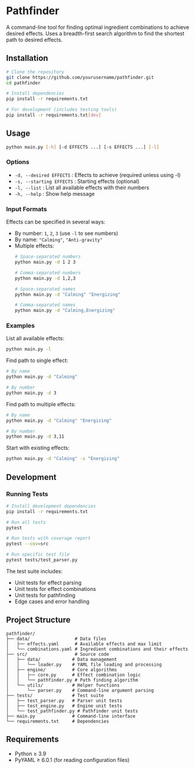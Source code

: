 # Pathfinder

A command-line tool for finding optimal ingredient combinations to achieve desired effects. Uses a breadth-first search algorithm to find the shortest path to desired effects.

## Installation

```bash
# Clone the repository
git clone https://github.com/yourusername/pathfinder.git
cd pathfinder

# Install dependencies
pip install -r requirements.txt

# For development (includes testing tools)
pip install -r requirements.txt[dev]
```

## Usage

```bash
python main.py [-h] [-d EFFECTS ...] [-s EFFECTS ...] [-l]
```

### Options

- `-d, --desired EFFECTS`  : Effects to achieve (required unless using -l)
- `-s, --starting EFFECTS` : Starting effects (optional)
- `-l, --list`            : List all available effects with their numbers
- `-h, --help`            : Show help message

### Input Formats

Effects can be specified in several ways:
- By number: `1`, `2`, `3` (use `-l` to see numbers)
- By name: `"Calming"`, `"Anti-gravity"`
- Multiple effects:
  ```bash
  # Space-separated numbers
  python main.py -d 1 2 3

  # Comma-separated numbers
  python main.py -d 1,2,3

  # Space-separated names
  python main.py -d "Calming" "Energizing"

  # Comma-separated names
  python main.py -d "Calming,Energizing"
  ```

### Examples

List all available effects:
```bash
python main.py -l
```

Find path to single effect:
```bash
# By name
python main.py -d "Calming"

# By number
python main.py -d 3
```

Find path to multiple effects:
```bash
# By name
python main.py -d "Calming" "Energizing"

# By number
python main.py -d 3,11
```

Start with existing effects:
```bash
python main.py -d "Calming" -s "Energizing"
```

## Development

### Running Tests

```bash
# Install development dependencies
pip install -r requirements.txt

# Run all tests
pytest

# Run tests with coverage report
pytest --cov=src

# Run specific test file
pytest tests/test_parser.py
```

The test suite includes:
- Unit tests for effect parsing
- Unit tests for effect combinations
- Unit tests for pathfinding
- Edge cases and error handling

## Project Structure

```
pathfinder/
├── data/                 # Data files
│   ├── effects.yaml      # Available effects and max limit
│   └── combinations.yaml # Ingredient combinations and their effects
├── src/                  # Source code
│   ├── data/            # Data management
│   │   └── loader.py    # YAML file loading and processing
│   ├── engine/          # Core algorithms
│   │   ├── core.py      # Effect combination logic
│   │   └── pathfinder.py # Path finding algorithm
│   └── utils/           # Helper functions
│       └── parser.py    # Command-line argument parsing
├── tests/               # Test suite
│   ├── test_parser.py   # Parser unit tests
│   ├── test_engine.py   # Engine unit tests
│   └── test_pathfinder.py # Pathfinder unit tests
├── main.py              # Command-line interface
└── requirements.txt     # Dependencies
```

## Requirements

- Python ≥ 3.9
- PyYAML ≥ 6.0.1 (for reading configuration files) 